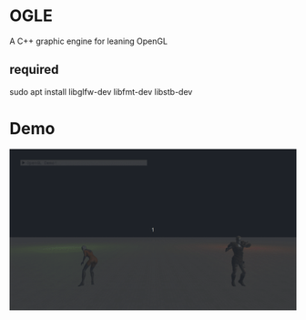 # OGLE 
A C++ graphic engine for leaning OpenGL

## required 
sudo apt install libglfw-dev libfmt-dev libstb-dev

# Demo
![Demo](./imgs/demo.gif "Demo")